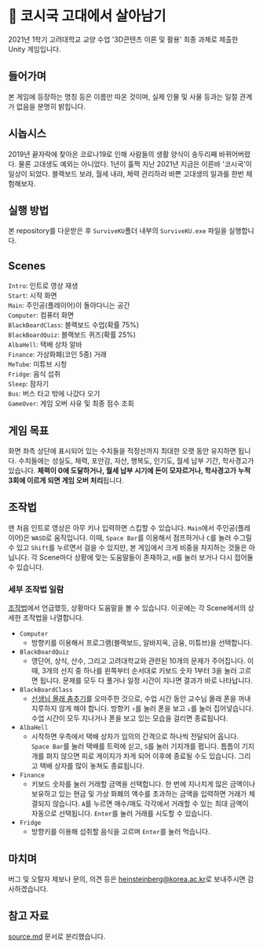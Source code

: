 # 🏫 코시국 고대에서 살아남기
2021년 1학기 고려대학교 교양 수업 '3D콘텐츠 이론 및 활용' 최종 과제로 제출한 Unity 게임입니다.

## 들어가며
본 게임에 등장하는 명칭 등은 이름만 따온 것이며, 실제 인물 및 사물 등과는 일절 관계가 없음을 분명히 밝힙니다.

## 시놉시스
2019년 끝자락에 찾아온 코로나19로 인해 사람들의 생활 양식이 송두리째 바뀌어버렸다. 물론 고대생도 예외는 아니었다. 1년이 훌쩍 지난 2021년 지금은 이른바 '코시국'이 일상이 되었다. 블랙보드 보랴, 월세 내랴, 체력 관리하랴 바쁜 고대생의 일과를 한번 체험해보자.

## 실행 방법
본 repository를 다운받은 후 ```SurviveKU```폴더 내부의 ```SurviveKU.exe``` 파일을 실행합니다.

## Scenes
```Intro```: 인트로 영상 재생<br>
```Start```: 시작 화면<br>
```Main```: 주인공(플레이어)이 돌아다니는 공간<br>
```Computer```: 컴퓨터 화면<br>
```BlackBoardClass```: 블랙보드 수업(확률 75%)<br>
```BlackBoardQuiz```: 블랙보드 퀴즈(확률 25%)<br>
```AlbaHell```: 택배 상차 알바<br>
```Finance```: 가상화폐(코인 5종) 거래<br>
```MeTube```: 미튜브 시청<br>
```Fridge```: 음식 섭취<br>
```Sleep```: 잠자기<br>
```Bus```: 버스 타고 밖에 나갔다 오기<br>
```GameOver```: 게임 오버 사유 및 최종 점수 조회<br>

## 게임 목표
화면 좌측 상단에 표시되어 있는 수치들을 적정선까지 최대한 오랫 동안 유지하면 됩니다. 수치들에는 성실도, 체력, 포만감, 자산, 행복도, 인기도, 월세 납부 기간, 학사경고가 있습니다. **체력이 0에 도달하거나, 월세 납부 시기에 돈이 모자르거나, 학사경고가 누적 3회에 이르게 되면 게임 오버 처리**됩니다.

## 조작법
맨 처음 인트로 영상은 아무 키나 입력하면 스킵할 수 있습니다. ```Main```에서 주인공(플레이어)은 ```WASD```로 움직입니다. 이때, ```Space Bar```를 이용해서 점프하거나 ```C```를 눌러 수그릴 수 있고 ```Shift```를 누르면서 걸을 수 있지만, 본 게임에서 크게 비중을 차지하는 것들은 아닙니다. 각 Scene마다 상황에 맞는 도움말들이 존재하고, ```H```를 눌러 보거나 다시 접어둘 수 있습니다.

### 세부 조작법 일람
[조작법](#조작법)에서 언급했듯, 상황마다 도움말을 볼 수 있습니다. 이곳에는 각 Scene에서의 상세한 조작법을 나열합니다.  
* ```Computer```
  * 방향키를 이용해서 프로그램(블랙보드, 알바지옥, 금융, 미튜브)을 선택합니다.
* ```BlackBoardQuiz```
  * 영단어, 상식, 산수, 그리고 고려대학교와 관련된 10개의 문제가 주어집니다. 이때, 3개의 선지 중 하나를 왼쪽부터 순서대로 키보드 숫자 1부터 3을 눌러 고르면 됩니다. 문제를 모두 다 풀거나 일정 시간이 지나면 결과가 바로 나타납니다.
* ```BlackBoardClass```
  * [선생님 몰래 춤추기](https://namu.wiki/w/%EC%84%A0%EC%83%9D%EB%8B%98%20%EC%95%88%EB%B3%BC%EB%95%8C%20%EC%B6%A4%EC%B6%94%EA%B8%B0?from=%EC%84%A0%EC%83%9D%EB%8B%98%20%EB%AA%B0%EB%9E%98%20%EC%B6%A4%EC%B6%94%EA%B8%B0)를 오마주한 것으로, 수업 시간 동안 교수님 몰래 폰을 꺼내 지루하지 않게 해야 합니다. 방향키 ```↑```를 눌러 폰을 보고 ```↓```를 눌러 집어넣습니다. 수업 시간이 모두 지나거나 폰을 보고 있는 모습을 걸리면 종료됩니다.
* ```AlbaHell```
  * 시작하면 우측에서 택배 상자가 임의의 간격으로 하나씩 전달되어 옵니다. ```Space Bar```를 눌러 택배를 트럭에 싣고, ```S```를 눌러 기지개를 폅니다. 틈틈이 기지개를 펴지 않으면 피로 게이지가 차게 되어 이후에 종료될 수도 있습니다. 그리고 택배 상자를 많이 놓쳐도 종료됩니다.
* ```Finance```
  * 키보드 숫자를 눌러 거래할 금액을 선택합니다. 한 번에 지나치게 많은 금액이나 보유하고 있는 현금 및 가상 화폐의 액수를 초과하는 금액을 입력하면 거래가 체결되지 않습니다. ```A```를 누르면 매수/매도 각각에서 거래할 수 있는 최대 금액이 자동으로 선택됩니다. ```Enter```를 눌러 거래를 시도할 수 있습니다.
* ```Fridge```
  * 방향키를 이용해 섭취할 음식을 고르며 ```Enter```를 눌러 먹습니다.

## 마치며
버그 및 오탈자 제보나 문의, 의견 등은 [heinsteinberg@korea.ac.kr](heinsteinberg@korea.ac.kr)로 보내주시면 감사하겠습니다.

## 참고 자료
[source.md](source.md) 문서로 분리했습니다.